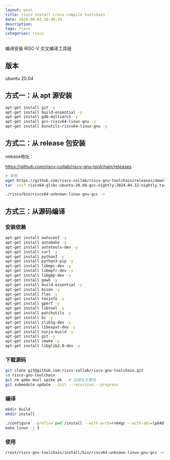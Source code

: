 ```yaml
---
layout: post
title: riscv install cross compile toolchain
date: 2024-08-02 16:40:34
description:
tags: riscv
categories: riscv
---
```


编译安装 RISC-V 交叉编译工具链

## 版本

ubuntu 20.04

## 方式一：从 apt 源安装

```bash
apt-get install git -y
apt-get install build-essential -y
apt-get install gdb-multiarch -y
apt-get install gcc-riscv64-linux-gnu -y
apt-get install binutils-riscv64-linux-gnu -y
```

## 方式二：从 release 包安装

release地址：

https://github.com/riscv-collab/riscv-gnu-toolchain/releases

```bash
# 举例
wget https://github.com/riscv-collab/riscv-gnu-toolchain/releases/download/2024.04.12/riscv64-glibc-ubuntu-20.04-gcc-nightly-2024.04.12-nightly.tar.gz
tar -zxvf riscv64-glibc-ubuntu-20.04-gcc-nightly-2024.04.12-nightly.tar.gz

./riscv/bin/riscv64-unknown-linux-gnu-gcc -v
```

## 方式三：从源码编译

### 安装依赖

```bash
apt-get install autoconf -y
apt-get install automake -y
apt-get install autotools-dev -y
apt-get install curl -y
apt-get install python3 -y
apt-get install python3-pip -y
apt-get install libmpc-dev -y
apt-get install libmpfr-dev -y
apt-get install libgmp-dev -y
apt-get install gawk -y
apt-get install build-essential -y
apt-get install bison -y
apt-get install flex -y
apt-get install texinfo -y
apt-get install gperf -y
apt-get install libtool -y
apt-get install patchutils -y
apt-get install bc -y
apt-get install zlib1g-dev -y
apt-get install libexpat-dev -y
apt-get install ninja-build -y
apt-get install git -y
apt-get install cmake -y
apt-get install libglib2.0-dev -y
```

### 下载源码

```bash
git clone git@github.com:riscv-collab/riscv-gnu-toolchain.git
cd riscv-gnu-toolchain
git rm qemu musl spike pk   # 去掉无关模块
git submodule update --init --recursive --progress
```

### 编译

```bash
mkdir build
mkdir install

./configure --prefix=`pwd`/install --with-arch=rv64gc --with-abi=lp64d --enable-multilib
make linux -j 3
```

### 使用

```bash
/root/riscv-gnu-toolchain/install/bin/riscv64-unknown-linux-gnu-gcc -v
```
